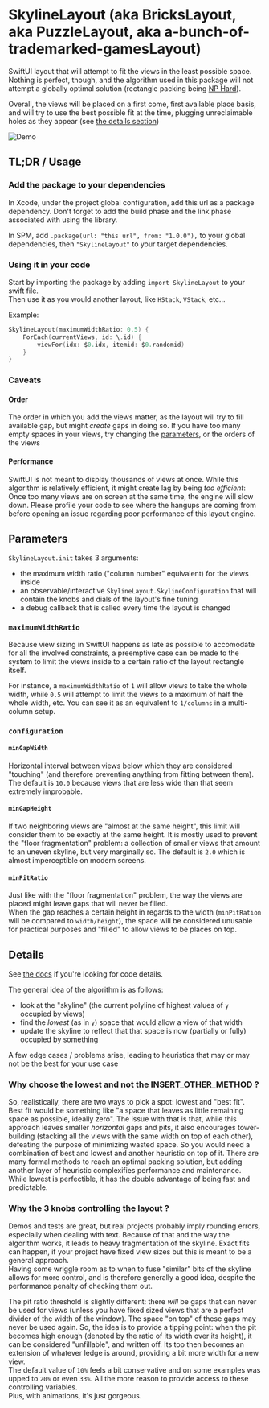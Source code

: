 # SkylineLayout (aka BricksLayout, aka PuzzleLayout, aka a-bunch-of-trademarked-gamesLayout)

SwiftUI layout that will attempt to fit the views in the least possible space. Nothing is perfect, though, and the algorithm used in this package will not attempt a globally optimal solution (rectangle packing being [NP Hard](https://en.wikipedia.org/wiki/Rectangle_packing)).

Overall, the views will be placed on a first come, first available place basis, and will try to use the best possible fit at the time, plugging unreclaimable holes as they appear (see [the details section](#Details))

![Demo](Doc/demo.gif)

## TL;DR / Usage

### Add the package to your dependencies

In Xcode, under the project global configuration, add this url as a package dependency. Don't forget to add the build phase and the link phase associated with using the library.

In SPM, add `.package(url: "this url", from: "1.0.0"),` to your global dependencies, then `"SkylineLayout"` to your target dependencies.

### Using it in your code

Start by importing the package by adding `import SkylineLayout` to your swift file.  
Then use it as you would another layout, like `HStack`, `VStack`, etc...

Example:
```swift
SkylineLayout(maximumWidthRatio: 0.5) {
	ForEach(currentViews, id: \.id) {
		viewFor(idx: $0.idx, itemid: $0.randomid)
    }
}
```

### Caveats

#### Order

The order in which you add the views matter, as the layout will try to fill available gap, but might *create* gaps in doing so. If you have too many empty spaces in your views, try changing the [parameters](#Parameters), or the orders of the views

#### Performance

SwiftUI is not meant to display thousands of views at once. While this algorithm is relatively efficient, it might create lag by being *too efficient*: Once too many views are on screen at the same time, the engine will slow down. Please profile your code to see where the hangups are coming from before opening an issue regarding poor performance of this layout engine.

## Parameters

`SkylineLayout.init` takes 3 arguments:
- the maximum width ratio ("column number" equivalent) for the views inside
- an observable/interactive `SkylineLayout.SkylineConfiguration` that will contain the knobs and dials of the layout's fine tuning
- a debug callback that is called every time the layout is changed

### `maximumWidthRatio`

Because view sizing in SwiftUI happens as late as possible to accomodate for all the involved constraints, a preemptive case can be made to the system to limit the views inside to a certain ratio of the layout rectangle itself.

For instance, a `maximumWidthRatio` of `1` will allow views to take the whole width, while `0.5` will attempt to limit the views to a maximum of half the whole width, etc. You can see it as an equivalent to `1/columns` in a multi-column setup. 

### `configuration`

#### `minGapWidth`

Horizontal interval between views below which they are considered "touching" (and therefore preventing anything from fitting between them). The default is `10.0` because views that are less wide than that seem extremely improbable.

#### `minGapHeight`

If two neighboring views are "almost at the same height", this limit will consider them to be exactly at the same height. It is mostly used to prevent the "floor fragmentation" problem: a collection of smaller views that amount to an uneven skyline, but very marginally so. The default is `2.0` which is almost imperceptible on modern screens.

#### `minPitRatio`

Just like with the "floor fragmentation" problem, the way the views are placed might leave gaps that will never be filled.  
When the gap reaches a certain height in regards to the width (`minPitRation` will be compared to `width/height`), the space will be considered unusable for practical purposes and "filled" to allow views to be places on top.

## Details

See [the docs](Doc/README.md) if you're looking for code details.

The general idea of the algorithm is as follows:
- look at the "skyline" (the current polyline of highest values of `y` occupied by views)
- find the *lowest* (as in `y`) space that would allow a view of that width
- update the skyline to reflect that that space is now (partially or fully) occupied by something

A few edge cases / problems arise, leading to heuristics that may or may not be the best for your use case

### Why choose the lowest and not the INSERT_OTHER_METHOD ?

So, realistically, there are two ways to pick a spot: lowest and "best fit".  
Best fit would be something like "a space that leaves as little remaining space as possible, ideally zero". The issue with that is that, while this approach leaves smaller *horizontal* gaps and pits, it also encourages tower-building (stacking all the views with the same width on top of each other), defeating the purpose of minimizing wasted space. So you would need a combination of best and lowest and another heuristic on top of it. There are many formal methods to reach an optimal packing solution, but adding another layer of heuristic complexifies performance and maintenance.   
While lowest is perfectible, it has the double advantage of being fast and predictable.

### Why the 3 knobs controlling the layout ?

Demos and tests are great, but real projects probably imply rounding errors, especially when dealing with text. Because of that and the way the algorithm works, it leads to heavy fragmentation of the skyline. Exact fits can happen, if your project have fixed view sizes but this is meant to be a general approach.  
Having some wriggle room as to when to fuse "similar" bits of the skyline allows for more control, and is therefore generally a good idea, despite the performance penalty of checking them out.

The pit ratio threshold is slightly different: there *will* be gaps that can never be used for views (unless you have fixed sized views that are a perfect divider of the width of the window). The space "on top" of these gaps may never be used again. So, the idea is to provide a tipping point: when the pit becomes high enough (denoted by the ratio of its width over its height), it can be considered "unfillable", and written off. Its top then becomes an extension of whatever ledge is around, providing a bit more width for a new view.  
The default value of `10%` feels a bit conservative and on some examples was upped to `20%` or even `33%`. All the more reason to provide access to these controlling variables.  
Plus, with animations, it's just gorgeous.
